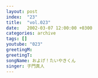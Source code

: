```yaml
---
layout: post
index:  "23"
title:  "vol.023"
date:   2002-03-07 12:00:00 +0300
categories: archive
tags: []
youtube: "023"
greetingM: 
greetingT: 
songName: およげ！たいやきくん
singer: 子門真人
---
```

